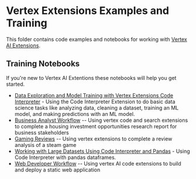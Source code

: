 # Vertex Extensions Examples and Training

This folder contains code examples and notebooks for working with [Vertex AI Extensions](https://cloud.google.com/vertex-ai/generative-ai/docs/extensions/overview). 

## Training Notebooks

If you're new to Vertex AI Extentions these notebooks will help you get started.

* [Data Exploration and Model Training with Vertex Extensions Code Interpreter](notebooks/data_science_code_interpreter.ipynb) - Using the Code Interpreter Extension to do basic data science tasks like analyzing data, cleaning a dataset, training an ML model, and making predictions with an ML model.
* [Business Analyst Workflow](notebooks/business_analyst_workflow_vertex_extensions.ipynb) -- Using vertex code and search extensions to complete a housing investment opportunities research report for business stakeholders
* [Gaming Reviews](notebooks/game_review_analysis_vertex_extensions.ipynb) -- Using vertex extensions to complete a review analysis of a steam game
* [Working with Large Datasets Using Code Interpreter and Pandas](notebooks/pandas_code_interpreter.ipynb) - Using Code Interpreter with pandas dataframes.
* [Web Developer Workflow](notebooks/web_developer_workflow_vertex_extensions.ipynb) -- Using vertex AI code extensions to build and deploy a static web application
